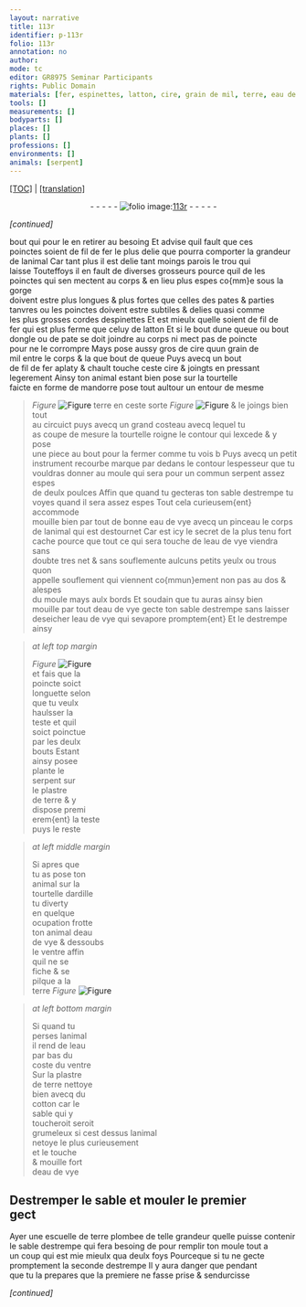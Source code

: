 ```yaml
---
layout: narrative
title: 113r
identifier: p-113r
folio: 113r
annotation: no
author:
mode: tc
editor: GR8975 Seminar Participants
rights: Public Domain
materials: [fer, espinettes, latton, cire, grain de mil, terre, eau de vye, plastre de terre, ardille, eau, cotton, terre plombee]
tools: []
measurements: []
bodyparts: []
places: []
plants: []
professions: []
environments: []
animals: [serpent]
---
```


<p><a href="{{ site.baseurl }}/diplomatic/">[TOC]</a> | <a href="{{ site.baseurl }}/_texts/p-113r_tl.md/">[translation]</a></p><div class="folio" align="center">- - - - - <a href="http://gallica.bnf.fr/ark:/12148/btv1b10500001g/f231.image" target="_blank"><img src="https://cu-mkp.github.io/2017-workshop-edition/assets/photo-icon.png" alt="folio image: " style="display:inline-block; margin-bottom:-3px;"/>113r</a> - - - - - </div>  
 
*[continued]*
  
bout <span class="del">qui</span> pour le en retirer au besoing Et advise quil fault que ces<br/> poinctes soient de fil de <span class="m">fer</span> le plus delie que pourra comporter la grandeur<br/> de lanimal Car tant plus il est delie tant moings parois le trou qui<br/> laisse Touteffoys il en fault de diverses grosseurs pource quil <span class="del">de</span> les<br/> poinctes qui sen mectent au corps & en lieu plus espes co{mm}e sous la gorge<br/> doivent estre plus longues & plus fortes que celles des pates & parties<br/> tanvres ou les poinctes doivent estre subtiles & delies quasi comme<br/> les plus grosses cordes d<span class="m">espinettes</span> Et est mieulx quelle soient de fil de<br/> <span class="m">fer</span> qui est plus ferme que celuy de <span class="m">latton</span> Et si le bout dune queue ou bout<br/> dongle ou de pate se doit joindre au corps ni mect pas de poincte<br/> pour ne le corrompre Mays pose aussy gros de <span class="m">cire</span> quun <span class="m">grain de<br/> mil</span> entre le corps & <span class="del">la que</span> bout de queue Puys avecq un bout<br/> de fil de <span class="m">fer</span> aplaty & chault touche ceste <span class="m">cire</span> & joingts en pressant<br/> legerement Ainsy ton animal estant bien pose sur la tourtelle<br/> faicte en forme de mandorre pose tout aultour un entour de mesme<br/> 
> *Figure*
> <a href="https://drive.google.com/open?id=0B9-oNrvWdlO5YkE1Vm1ZMmRoVm8" target="_blank"><img src="https://cu-mkp.github.io/GR8975-edition/assets/photo-icon.png" alt="Figure" style="display:inline-block; margin-bottom:-3px;"/></a>
 <span class="m">terre</span> en ceste sorte 
> *Figure*
> <a href="https://drive.google.com/open?id=0B9-oNrvWdlO5aW1sekxQWGJJY0E" target="_blank"><img src="https://cu-mkp.github.io/GR8975-edition/assets/photo-icon.png" alt="Figure" style="display:inline-block; margin-bottom:-3px;"/></a>
 & le joings bien tout<br/> au circuict puys avecq un grand costeau avecq lequel tu<br/> as coupe de mesure la tourtelle roigne le contour qui lexcede & y pose<br/> une piece au bout pour la fermer comme tu vois b Puys avecq un petit<br/> instrument recourbe marque par dedans le contour lespesseur que tu<br/> vouldras donner au moule qui sera pour un commun <span class="al">serpent</span> assez espes<br/> de deulx poulces Affin que quand tu gecteras ton sable destrempe tu<br/> voyes quand il sera assez espes Tout cela curieusem{ent} accommode<br/> mouille bien par tout de bonne <span class="m">eau de vye</span> avecq un pinceau le corps<br/> de lanimal qui est destournet Car est icy le secret <span class="del">de la plus</span> tenu fort<br/> cache pource que tout ce qui sera touche de l<span class="m">eau de vye</span> viendra sans<br/> doubte tres net & sans <span class="del">souflemente</span> aulcuns petits yeulx ou trous quon<br/> appelle souflement qui viennent co{mmun}ement non pas au dos & alespes<br/> du moule mays aulx bords Et soudain que tu auras ainsy bien<br/> mouille par tout d<span class="m">eau de vye</span> gecte ton sable destrempe sans laisser<br/> deseicher l<span class="m">eau de vye</span> qui sevapore promptem{ent} Et le destrempe ainsy
 
> *at left top margin*
> 
> 
>   
> *Figure*
> <a href="https://drive.google.com/open?id=0B9-oNrvWdlO5MDEzX0RhXzJGcXc" target="_blank"><img src="https://cu-mkp.github.io/GR8975-edition/assets/photo-icon.png" alt="Figure" style="display:inline-block; margin-bottom:-3px;"/></a>
<br/> et fais que la<br/> poincte soict<br/> longuette selon<br/> que tu veulx<br/> haulsser la<br/> teste et quil<br/> soict poinctue<br/> par les deulx<br/> bouts Estant<br/> ainsy posee <br/> plante le<br/> <span class="al">serpent</span> sur<br/> le <span class="m">plastre<br/> de terre</span> & y<br/> dispose premi<br/> erem{ent} la teste<br/> puys le reste
 
> *at left middle margin*
> 
> 
>  Si apres que<br/> tu as pose ton<br/> animal sur la<br/> tourtelle d<span class="m">ardille</span><br/> tu diverty<br/> en quelque<br/> ocupation frotte<br/> ton animal d<span class="m">eau<br/> de vye</span> & dessoubs<br/> le ventre affin<br/> quil ne se<br/> fiche & se<br/> pilque a la<br/> <span class="m">terre</span> 
> *Figure*
> <a href="https://drive.google.com/open?id=0B9-oNrvWdlO5Qm8wSlJPOWxfZWM" target="_blank"><img src="https://cu-mkp.github.io/GR8975-edition/assets/photo-icon.png" alt="Figure" style="display:inline-block; margin-bottom:-3px;"/></a>
 
 
> *at left bottom margin*
> 
> 
>  Si quand tu<br/> perses lanimal<br/> il rend de l<span class="m">eau</span><br/> par bas du<br/> coste du ventre<br/> Sur la <span class="m">plastre<br/> de terre</span> nettoye<br/> bien avecq du<br/> <span class="m">cotton</span> car le<br/> sable qui y<br/> toucheroit seroit<br/> grumeleux si cest dessus lanimal<br/> netoye le plus curieusement<br/> et le touche<br/> & mouille fort<br/> d<span class="m">eau de vye</span>
 
 
  

## Destremper le sable et mouler le premier<br/> gect

 
Ayer une escuelle de <span class="m">terre plombee</span> de telle grandeur quelle puisse contenir<br/> le sable destrempe qui fera besoing <span class="del">de</span> pour remplir ton moule tout a<br/> un coup qui est <span class="del">mie</span> mieulx qua deulx foys Pourceque si tu ne gecte<br/> promptement la seconde destrempe Il y aura danger que pendant<br/> que tu la prepares que la premiere ne fasse prise & sendurcisse
 
*[continued]*
 
